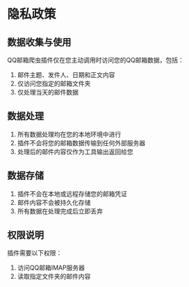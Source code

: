 # 隐私政策

## 数据收集与使用

QQ邮箱爬虫插件仅在您主动调用时访问您的QQ邮箱数据，包括：

1. 邮件主题、发件人、日期和正文内容
2. 仅访问您指定的邮箱文件夹
3. 仅处理当天的邮件数据

## 数据处理

1. 所有数据处理均在您的本地环境中进行
2. 插件不会将您的邮箱数据传输到任何外部服务器
3. 处理后的邮件内容仅作为工具输出返回给您

## 数据存储

1. 插件不会在本地或远程存储您的邮箱凭证
2. 邮件内容不会被持久化存储
3. 所有数据在处理完成后立即丢弃

## 权限说明

插件需要以下权限：
1. 访问QQ邮箱IMAP服务器
2. 读取指定文件夹的邮件内容
